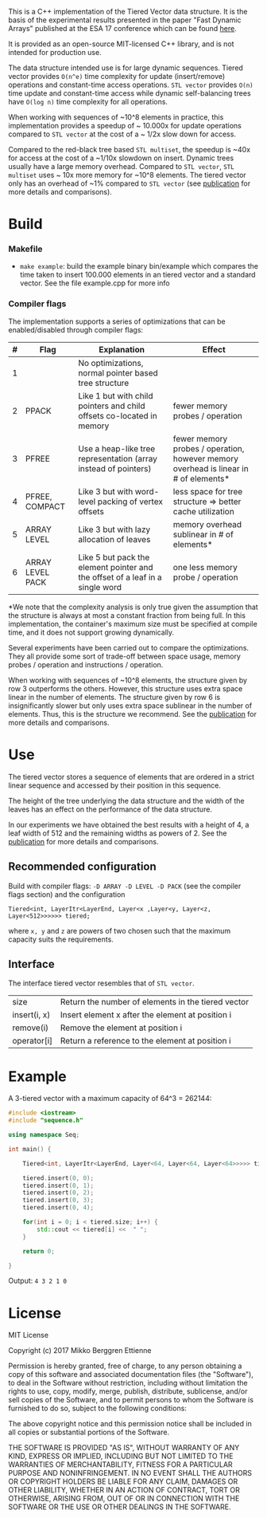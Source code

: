 This is a C++ implementation of the Tiered Vector data structure. It is the basis of the experimental results presented in the paper "Fast Dynamic Arrays" published at the ESA 17 conference which can be found [here](https://arxiv.org/abs/1711.00275).

It is provided as an open-source MIT-licensed C++ library, and is not intended for production use.


The data structure intended use is for large dynamic sequences.
Tiered vector provides `O(n^e)` time complexity for update (insert/remove) operations
and constant-time access operations.
`STL vector` provides `O(n)` time update and constant-time access
while dynamic self-balancing trees have `O(log n)` time complexity for all
operations.


When working with sequences of ~10^8 elements in practice, this implementation
provides a speedup of ~ 10.000x for update operations compared to
`STL vector` at the cost of a ~ 1/2x slow down for access.

Compared to the red-black tree based `STL multiset`, the speedup is ~40x for access
at the cost of a ~1/10x slowdown on insert.
Dynamic trees usually have a large memory overhead.
Compared to `STL vector`, `STL multiset` uses ~ 10x more memory for ~10^8 elements. The tiered vector only has an overhead of ~1% compared to `STL vector` (see [publication](https://arxiv.org/abs/1711.00275) for more details and comparisons).

# Build

### Makefile

* `make example`: build the example binary bin/example which compares the time taken to insert 100.000 elements in an tiered vector and a standard vector.
See the file  example.cpp for more info

### Compiler flags

The implementation supports a series of optimizations that can be enabled/disabled
through compiler flags:

|#|Flag| Explanation | Effect |
|---|---|---|---|
| 1 |  | No optimizations, normal pointer based tree structure |
| 2 | PPACK | Like 1 but with child pointers and child offsets co-located in memory | fewer memory probes / operation
| 3 | PFREE | Use a heap-like tree representation (array instead of pointers) | fewer memory probes / operation, however memory overhead  is linear in # of elements* |
| 4 | PFREE, COMPACT | Like 3 but with word-level packing of vertex offsets  | less space for tree structure => better cache utilization |
| 5 | ARRAY LEVEL | Like 3 but with lazy allocation of leaves | memory overhead sublinear in # of elements* |
| 6 | ARRAY LEVEL PACK | Like 5 but pack the element pointer and the offset of a leaf in a single word | one less memory probe / operation |

*We note that the complexity analysis is only true given the assumption that
the structure is always at most a constant fraction from being full.
In this implementation, the container's maximum size must be specified
at compile time, and it does not support growing dynamically.

Several experiments have been carried out to compare the optimizations.
They all provide some sort of trade-off between space usage,
memory probes / operation and instructions / operation.

When working with sequences of ~10^8 elements,
the structure given by row 3 outperforms the others.
However, this structure uses extra space linear in the number of elements.
The structure given by row 6 is insignificantly slower
but only uses extra space sublinear in the number of elements.
Thus, this is the structure we recommend.
See the [publication](https://arxiv.org/abs/1711.00275) for more details and comparisons.

# Use

The tiered vector stores a sequence of elements that are ordered in
a strict linear sequence and accessed by their position in this sequence.

The height of the tree underlying the data structure and the width of the leaves
has an effect on the performance of the data structure.

In our experiments we have obtained the best results with a height of 4,
a leaf width of 512 and the remaining widths as powers of 2.
See the [publication](https://arxiv.org/abs/1711.00275) for more details and comparisons.

## Recommended configuration

Build with compiler flags: `-D ARRAY -D LEVEL -D PACK` (see the compiler flags section)
and the configuration

`Tiered<int, LayerItr<LayerEnd, Layer<x ,Layer<y, Layer<z, Layer<512>>>>>> tiered;`

where `x, y` and `z` are powers of two chosen such that the maximum capacity suits the requirements.

## Interface

The interface tiered vector resembles that of `STL vector`.

| | |
| --- | --- |
| size | Return the number of elements in the tiered vector |
| insert(i, x) | Insert element x after the element at position i |
| remove(i) | Remove the element at position i |
| operator[i] | Return a reference to the element at position i |

# Example

A 3-tiered vector with a maximum capacity of 64^3 = 262144:
```c++
#include <iostream>
#include "sequence.h"

using namespace Seq;

int main() {

    Tiered<int, LayerItr<LayerEnd, Layer<64, Layer<64, Layer<64>>>>> tiered;

    tiered.insert(0, 0);
    tiered.insert(0, 1);
    tiered.insert(0, 2);
    tiered.insert(0, 3);
    tiered.insert(0, 4);

    for(int i = 0; i < tiered.size; i++) {
        std::cout << tiered[i] <<  " ";
    }

    return 0;

}
```

Output: `4 3 2 1 0`




# License

MIT License

Copyright (c) 2017 Mikko Berggren Ettienne

Permission is hereby granted, free of charge, to any person obtaining a copy
of this software and associated documentation files (the "Software"), to deal
in the Software without restriction, including without limitation the rights
to use, copy, modify, merge, publish, distribute, sublicense, and/or sell
copies of the Software, and to permit persons to whom the Software is
furnished to do so, subject to the following conditions:

The above copyright notice and this permission notice shall be included in all
copies or substantial portions of the Software.

THE SOFTWARE IS PROVIDED "AS IS", WITHOUT WARRANTY OF ANY KIND, EXPRESS OR
IMPLIED, INCLUDING BUT NOT LIMITED TO THE WARRANTIES OF MERCHANTABILITY,
FITNESS FOR A PARTICULAR PURPOSE AND NONINFRINGEMENT. IN NO EVENT SHALL THE
AUTHORS OR COPYRIGHT HOLDERS BE LIABLE FOR ANY CLAIM, DAMAGES OR OTHER
LIABILITY, WHETHER IN AN ACTION OF CONTRACT, TORT OR OTHERWISE, ARISING FROM,
OUT OF OR IN CONNECTION WITH THE SOFTWARE OR THE USE OR OTHER DEALINGS IN THE
SOFTWARE.
